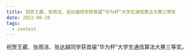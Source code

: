```yaml
---
title: 祝贺王葳、张雨洁、张达越同学获首届”华为杯“大学生通信算法大赛三等奖
date: 2022-06-28
tags:
  - contest
---
```


祝贺王葳、张雨洁、张达越同学获首届”华为杯“大学生通信算法大赛三等奖。

<!--more-->

